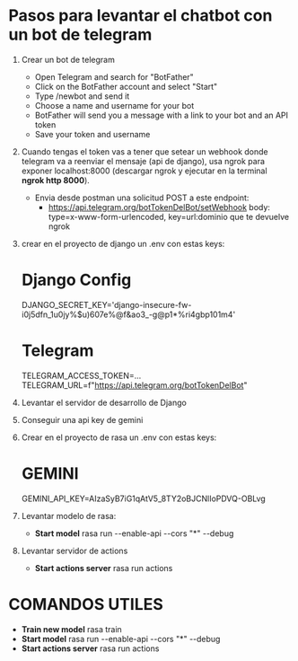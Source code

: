 # Pasos para levantar el chatbot con un bot de telegram
1. Crear un bot de telegram 
    - Open Telegram and search for "BotFather"
    - Click on the BotFather account and select "Start"
    - Type /newbot and send it
    - Choose a name and username for your bot
    - BotFather will send you a message with a link to your bot and an API token
    - Save your token and username

2. Cuando tengas el token vas a tener que setear un webhook donde telegram va a reenviar el mensaje (api de django), usa ngrok para exponer localhost:8000 (descargar ngrok y ejecutar en la terminal **ngrok http 8000**). 
    - Envia desde postman una solicitud POST a este endpoint:
        - https://api.telegram.org/botTokenDelBot/setWebhook body: type=x-www-form-urlencoded, key=url:dominio que te devuelve ngrok

3. crear en el proyecto de django un .env con estas keys:
    # Django Config
    DJANGO_SECRET_KEY='django-insecure-fw-i0j5dfn_1u0jy%$u)607e%@f&ao3_-g@p1*%ri4gbp101m4'

    # Telegram
    TELEGRAM_ACCESS_TOKEN=...
    TELEGRAM_URL=f"https://api.telegram.org/botTokenDelBot"

4. Levantar el servidor de desarrollo de Django

5. Conseguir una api key de gemini

6. Crear en el proyecto de rasa un .env con estas keys:
    # GEMINI
    GEMINI_API_KEY=AIzaSyB7iG1qAtV5_8TY2oBJCNlIoPDVQ-OBLvg

7. Levantar modelo de rasa:
    - **Start model** rasa run --enable-api --cors "*" --debug

8. Levantar servidor de actions
    - **Start actions server** rasa run actions

# COMANDOS UTILES
- **Train new model** rasa train
- **Start model** rasa run --enable-api --cors "*" --debug
- **Start actions server** rasa run actions